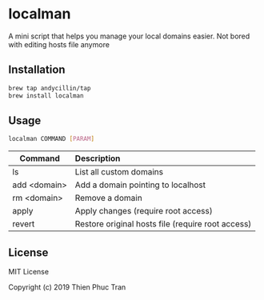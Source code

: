 # localman

A mini script that helps you manage your local domains easier.
Not bored with editing hosts file anymore

## Installation

```bash
brew tap andycillin/tap
brew install localman
```

## Usage

```bash
localman COMMAND [PARAM] 
```

| Command        | Description  | 
| -------------  |:-------------| 
| ls             | List all custom domains | 
| add &lt;domain&gt;   | Add a domain pointing to localhost      |
| rm &lt;domain&gt;     | Remove a domain      | 
| apply          | Apply changes (require root access)     | 
| revert         | Restore original hosts file (require root access)      | 

## License

MIT License

Copyright (c) 2019 Thien Phuc Tran
